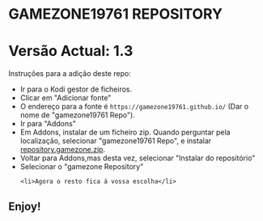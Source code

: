 # GAMEZONE19761 REPOSITORY
# Versão Actual: 1.3

Instruções para a adição deste repo:


<p align="left">
  <ul>
    <li>Ir para o Kodi gestor de ficheiros.</li>
    <li>Clicar em "Adicionar fonte"</li>
    <li>O endereço para a fonte é <code>https://gamezone19761.github.io/</code> (Dar o nome de "gamezone19761 Repo").</li>
    <li>Ir para "Addons"</li>
    <li>Em Addons, instalar de um ficheiro zip. Quando perguntar pela localização, selecionar "gamezone19761 Repo", e instalar <a href="repository.gamezone.zip">repository.gamezone.zip</a>.</li>
    <li>Voltar para Addons,mas desta vez, selecionar "Instalar do repositório"</li>
    <li>Selecionar o "gamezone Repository"</li>
    
    <li>Agora o resto fica á vossa escolha</li>
  </ul>
</p>

## Enjoy!
